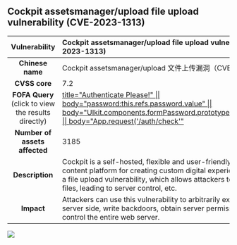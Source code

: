 ## Cockpit assetsmanager/upload file upload vulnerability (CVE-2023-1313)

|   **Vulnerability**  | 	Cockpit assetsmanager/upload file upload vulnerability (CVE-2023-1313)  |
| :----:   | :-----|
|  **Chinese name**  | 	Cockpit assetsmanager/upload 文件上传漏洞（CVE-2023-1313） |
| **CVSS core**  | 	7.2 |
| **FOFA Query**  (click to view the results directly)| [title="Authenticate Please!" \|\| body="password:this.refs.password.value"  \|\| body="UIkit.components.formPassword.prototype.defaults.lblShow"  \|\| body="App.request('/auth/check'"]([https://en.fofa.info/result?qbase64=dGl0bGU9IlJldml2ZSBBZHNlcnZlciIgfHwgYm9keT0ic3RyUGFzc3dvcmRNaW5MZW5ndGgiIHx8IGJvZHk9IldlbGNvbWUgdG8gUmV2aXZlIEFkc2VydmVyIg%3D%3D](https://en.fofa.info/result?qbase64=dGl0bGU9IkF1dGhlbnRpY2F0ZSBQbGVhc2UhIiB8fCBib2R5PSJwYXNzd29yZDp0aGlzLnJlZnMucGFzc3dvcmQudmFsdWUiIHx8IGJvZHk9IlVJa2l0LmNvbXBvbmVudHMuZm9ybVBhc3N3b3JkLnByb3RvdHlwZS5kZWZhdWx0cy5sYmxTaG93IiB8fCBib2R5PSJBcHAucmVxdWVzdCgnL2F1dGgvY2hlY2snIg%3D%3D))|
| **Number of assets affected**  | 	3185 |
| **Description**  | 	Cockpit is a self-hosted, flexible and user-friendly headless content platform for creating custom digital experiences.Cockpit has a file upload vulnerability, which allows attackers to upload arbitrary files, leading to server control, etc. |
| **Impact** | 	Attackers can use this vulnerability to arbitrarily execute code on the server side, write backdoors, obtain server permissions, and then control the entire web server. |

![](https://s3.bmp.ovh/imgs/2023/09/29/7fa28d36837b1e06.gif)
